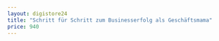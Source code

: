 ```yaml
---
layout: digistore24
title: "Schritt für Schritt zum Businesserfolg als ﻿Geschäftsmama"
price: 940
---
```

